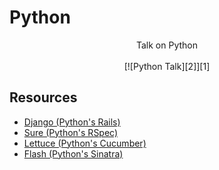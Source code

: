 Python
======
<p align="center">
Talk on Python
<br/><br/>
[![Python Talk][2]][1]
<p>


  [1]: https://www.youtube.com/watch?v=jwgqY_IcrJg
  [2]: https://i.ytimg.com/vi/jwgqY_IcrJg/hqdefault.jpg?time=1416606788295


Resources
------
* [Django (Python's Rails)](https://docs.djangoproject.com/en/1.7/intro/tutorial01/)
* [Sure (Python's RSpec)](https://github.com/gabrielfalcao/sure)
* [Lettuce (Python's Cucumber)](https://github.com/gabrielfalcao/lettuce)
* [Flash (Python's Sinatra)](http://flask.pocoo.org/)
